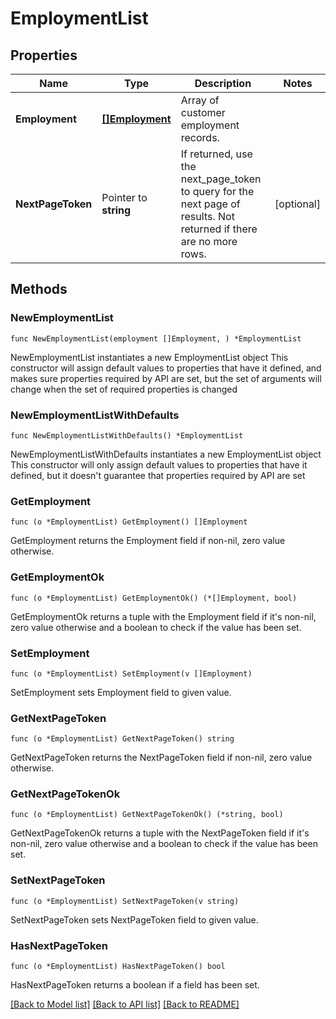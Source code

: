# EmploymentList

## Properties

Name | Type | Description | Notes
------------ | ------------- | ------------- | -------------
**Employment** | [**[]Employment**](Employment.md) | Array of customer employment records. | 
**NextPageToken** | Pointer to **string** | If returned, use the next_page_token to query for the next page of results. Not returned if there are no more rows. | [optional] 

## Methods

### NewEmploymentList

`func NewEmploymentList(employment []Employment, ) *EmploymentList`

NewEmploymentList instantiates a new EmploymentList object
This constructor will assign default values to properties that have it defined,
and makes sure properties required by API are set, but the set of arguments
will change when the set of required properties is changed

### NewEmploymentListWithDefaults

`func NewEmploymentListWithDefaults() *EmploymentList`

NewEmploymentListWithDefaults instantiates a new EmploymentList object
This constructor will only assign default values to properties that have it defined,
but it doesn't guarantee that properties required by API are set

### GetEmployment

`func (o *EmploymentList) GetEmployment() []Employment`

GetEmployment returns the Employment field if non-nil, zero value otherwise.

### GetEmploymentOk

`func (o *EmploymentList) GetEmploymentOk() (*[]Employment, bool)`

GetEmploymentOk returns a tuple with the Employment field if it's non-nil, zero value otherwise
and a boolean to check if the value has been set.

### SetEmployment

`func (o *EmploymentList) SetEmployment(v []Employment)`

SetEmployment sets Employment field to given value.


### GetNextPageToken

`func (o *EmploymentList) GetNextPageToken() string`

GetNextPageToken returns the NextPageToken field if non-nil, zero value otherwise.

### GetNextPageTokenOk

`func (o *EmploymentList) GetNextPageTokenOk() (*string, bool)`

GetNextPageTokenOk returns a tuple with the NextPageToken field if it's non-nil, zero value otherwise
and a boolean to check if the value has been set.

### SetNextPageToken

`func (o *EmploymentList) SetNextPageToken(v string)`

SetNextPageToken sets NextPageToken field to given value.

### HasNextPageToken

`func (o *EmploymentList) HasNextPageToken() bool`

HasNextPageToken returns a boolean if a field has been set.


[[Back to Model list]](../README.md#documentation-for-models) [[Back to API list]](../README.md#documentation-for-api-endpoints) [[Back to README]](../README.md)



